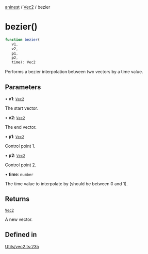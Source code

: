 [aninest](../../index.md) / [Vec2](../index.md) / bezier

# bezier()

```ts
function bezier(
   v1, 
   v2, 
   p1, 
   p2, 
   time): Vec2
```

Performs a bezier interpolation between two vectors by a time value.

## Parameters

• **v1**: [`Vec2`](../type-aliases/Vec2.md)

The start vector.

• **v2**: [`Vec2`](../type-aliases/Vec2.md)

The end vector.

• **p1**: [`Vec2`](../type-aliases/Vec2.md)

Control point 1.

• **p2**: [`Vec2`](../type-aliases/Vec2.md)

Control point 2.

• **time**: `number`

The time value to interpolate by (should be between 0 and 1).

## Returns

[`Vec2`](../type-aliases/Vec2.md)

A new vector.

## Defined in

[Utils/vec2.ts:235](https://github.com/zphrs/aninest/blob/988b5e8ac7585d70f507e793229537041ab3eea8/core/src/Utils/vec2.ts#L235)
